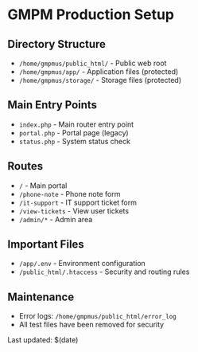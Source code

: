 # GMPM Production Setup

## Directory Structure
- `/home/gmpmus/public_html/` - Public web root
- `/home/gmpmus/app/` - Application files (protected)
- `/home/gmpmus/storage/` - Storage files (protected)

## Main Entry Points
- `index.php` - Main router entry point
- `portal.php` - Portal page (legacy)
- `status.php` - System status check

## Routes
- `/` - Main portal
- `/phone-note` - Phone note form
- `/it-support` - IT support ticket form
- `/view-tickets` - View user tickets
- `/admin/*` - Admin area

## Important Files
- `/app/.env` - Environment configuration
- `/public_html/.htaccess` - Security and routing rules

## Maintenance
- Error logs: `/home/gmpmus/public_html/error_log`
- All test files have been removed for security

Last updated: $(date)
